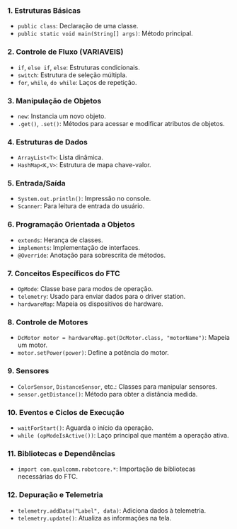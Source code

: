 ### 1. **Estruturas Básicas**
   - `public class`: Declaração de uma classe.
   - `public static void main(String[] args)`: Método principal.

### 2. **Controle de Fluxo** (VARIAVEIS)
   - `if`, `else if`, `else`: Estruturas condicionais.    
   - `switch`: Estrutura de seleção múltipla.
   - `for`, `while`, `do while`: Laços de repetição.

### 3. **Manipulação de Objetos**
   - `new`: Instancia um novo objeto.
   - `.get()`, `.set()`: Métodos para acessar e modificar atributos de objetos.

### 4. **Estruturas de Dados**
   - `ArrayList<T>`: Lista dinâmica.
   - `HashMap<K,V>`: Estrutura de mapa chave-valor.

### 5. **Entrada/Saída**
   - `System.out.println()`: Impressão no console.
   - `Scanner`: Para leitura de entrada do usuário.

### 6. **Programação Orientada a Objetos**
   - `extends`: Herança de classes.
   - `implements`: Implementação de interfaces.
   - `@Override`: Anotação para sobrescrita de métodos.

### 7. **Conceitos Específicos do FTC**
   - `OpMode`: Classe base para modos de operação.
   - `telemetry`: Usado para enviar dados para o driver station.
   - `hardwareMap`: Mapeia os dispositivos de hardware.

### 8. **Controle de Motores**
   - `DcMotor motor = hardwareMap.get(DcMotor.class, "motorName")`: Mapeia um motor.
   - `motor.setPower(power)`: Define a potência do motor.

### 9. **Sensores**
   - `ColorSensor`, `DistanceSensor`, etc.: Classes para manipular sensores.
   - `sensor.getDistance()`: Método para obter a distância medida.

### 10. **Eventos e Ciclos de Execução**
   - `waitForStart()`: Aguarda o início da operação.
   - `while (opModeIsActive())`: Laço principal que mantém a operação ativa.

### 11. **Bibliotecas e Dependências**
   - `import com.qualcomm.robotcore.*`: Importação de bibliotecas necessárias do FTC.

### 12. **Depuração e Telemetria**
   - `telemetry.addData("Label", data)`: Adiciona dados à telemetria.
   - `telemetry.update()`: Atualiza as informações na tela.
